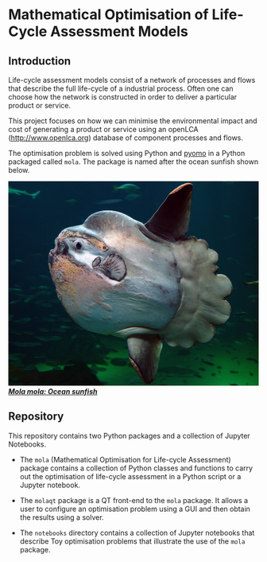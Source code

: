 # Mathematical Optimisation of Life-Cycle Assessment Models

## Introduction

Life-cycle assessment models consist of a network of processes and flows that describe the full life-cycle of 
a industrial process. Often one can choose how the network is constructed
in order to deliver a particular product or service. 

This project focuses on how we can minimise the environmental impact and cost
of generating a product or service using an openLCA (http://www.openlca.org) database of component
processes and flows. 

The optimisation problem is solved using Python and
[pyomo](http://www.pyomo.org/) in a Python packaged called `mola`. The package is 
named after the ocean sunfish shown below.

![Home Screen](molaqt/images/Sunfish2.jpg?raw=true)
[___Mola mola: Ocean sunfish___](https://en.wikipedia.org/wiki/Ocean_sunfish)

## Repository

This repository contains two Python packages and a collection of Jupyter Notebooks.

* The `mola` (Mathematical Optimisation for Life-cycle Assessment) package
contains a collection of Python classes and functions to carry out the optimisation
of life-cycle assessment in a Python script or a Jupyter notebook.

* The `molaqt` package is a QT front-end to the `mola` package. It allows
a user to configure an optimisation problem using a GUI and
then obtain the results using a solver.

* The `notebooks` directory contains a collection of Jupyter notebooks that describe
Toy optimisation problems that illustrate the use of the `mola` package.
 
 
 